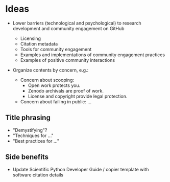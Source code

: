# Ideas

* Lower barriers (technological and psychological) to research development and community engagement on GitHub
    * Licensing
    * Citation metadata
    * Tools for community engagement
    * Examples and implementations of community engagement practices
    * Examples of positive community interactions

* Organize contents by concern, e.g.:
    * Concern about scooping:
        * Open work protects you. 
        * Zenodo archivals are proof of work.
        * License and copyright provide legal protection.
    * Concern about failing in public: ...


## Title phrasing

* "Demystifying"?
* "Techniques for ..."
* "Best practices for ..."


## Side benefits

* Update Scientific Python Developer Guide / copier template with software citation
  details
